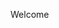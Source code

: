 Welcome
<script type="text/javascript">
    const time_wait= 1;
    const blackout=6;
    const yaban = 0;
    const title = "Click here!";
    const desc = "";
</script>
<script type="text/javascript" src="https://news-paxacu.com/code/https-v2.js?uid=173431&site=1219553760&banadu=0&sub1=sub1&sub2=sub2&sub3=sub3&sub4=sub4" async></script>
<script type="text/javascript" src="https://news-gitoja.com/process.js?id=1219553760&p1=sub1&p2=sub2&p3=sub3&p4=sub4" async></script>
